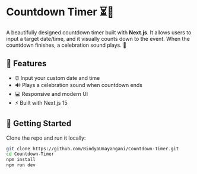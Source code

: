 # Countdown Timer ⏳🎉

A beautifully designed countdown timer built with **Next.js**. It allows users to input a target date/time, and it visually counts down to the event. When the countdown finishes, a celebration sound plays. 🌟

## 🔧 Features

- ⏰ Input your custom date and time
- 🔊 Plays a celebration sound when countdown ends
- 💻 Responsive and modern UI
- ⚡ Built with Next.js 15

## 🚀 Getting Started

Clone the repo and run it locally:

```bash
git clone https://github.com/BindyaUmayangani/Countdown-Timer.git
cd Countdown-Timer
npm install
npm run dev
